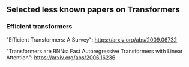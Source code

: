 ## Selected less known papers on Transformers

### Efficient transformers

"Efficient Transformers: A Survey": https://arxiv.org/abs/2009.06732

"Transformers are RNNs: Fast Autoregressive Transformers with Linear Attention": https://arxiv.org/abs/2006.16236
